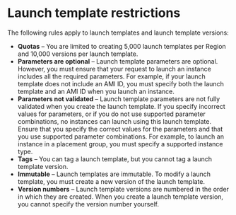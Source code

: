 # Launch template restrictions<a name="launch-template-restrictions"></a>

The following rules apply to launch templates and launch template versions:
+ **Quotas** – You are limited to creating 5,000 launch templates per Region and 10,000 versions per launch template\.
+ **Parameters are optional** – Launch template parameters are optional\. However, you must ensure that your request to launch an instance includes all the required parameters\. For example, if your launch template does not include an AMI ID, you must specify both the launch template and an AMI ID when you launch an instance\.
+ **Parameters not validated** – Launch template parameters are not fully validated when you create the launch template\. If you specify incorrect values for parameters, or if you do not use supported parameter combinations, no instances can launch using this launch template\. Ensure that you specify the correct values for the parameters and that you use supported parameter combinations\. For example, to launch an instance in a placement group, you must specify a supported instance type\.
+ **Tags** – You can tag a launch template, but you cannot tag a launch template version\.
+ **Immutable** – Launch templates are immutable\. To modify a launch template, you must create a new version of the launch template\.
+ **Version numbers** – Launch template versions are numbered in the order in which they are created\. When you create a launch template version, you cannot specify the version number yourself\.